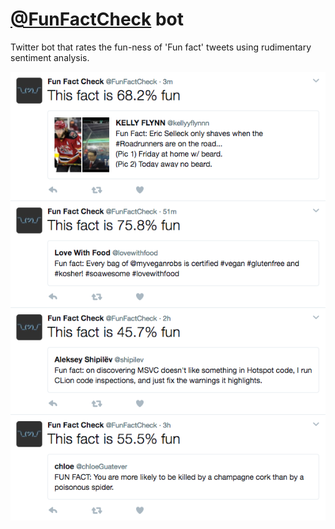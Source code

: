 # [@FunFactCheck](https://twitter.com/FunFactCheck) bot

Twitter bot that rates the fun-ness of 'Fun fact' tweets using rudimentary
sentiment analysis.

![Fun fact bot screenshot](fun-fact-bot-screenshot.png)
